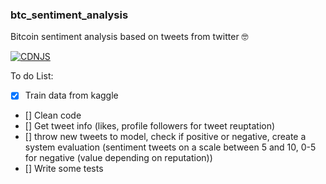 ### btc_sentiment_analysis
Bitcoin sentiment analysis based on tweets from twitter 
🤓

[![CDNJS](https://img.shields.io/badge/version-1.0.0-blue)](https://cdnjs.com/libraries/reactstrap)

To do List:
- [X] Train data from kaggle
- [] Clean code
- [] Get tweet info (likes, profile followers for tweet reuptation)
- [] throw new tweets to model, check if positive or negative, create a system evaluation (sentiment tweets on a scale between 5 and 10, 0-5 for negative (value depending on reputation))
- [] Write some tests